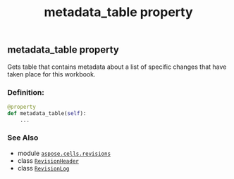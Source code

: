 ﻿---
title: metadata_table property
second_title: Aspose.Cells for Python via .NET API References
description: 
type: docs
weight: 30
url: /aspose.cells.revisions/revisionlog/metadata_table/
is_root: false
---

## metadata_table property


Gets table that contains metadata about a list of specific changes that have taken place
for this workbook.
### Definition:
```python
@property
def metadata_table(self):
    ...
```

### See Also
* module [`aspose.cells.revisions`](../../)
* class [`RevisionHeader`](/cells/python-net/aspose.cells.revisions/revisionheader)
* class [`RevisionLog`](/cells/python-net/aspose.cells.revisions/revisionlog)
